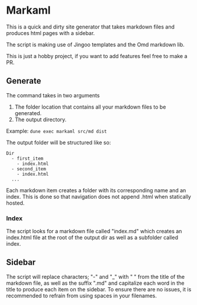# Markaml
This is a quick and dirty site generator that takes markdown files and produces html pages with a sidebar. 

The script is making use of Jingoo templates and the Omd markdown lib.

This is just a hobby project, if you want to add features feel free to make a PR.

## Generate

The command takes in two arguments
1. The folder location that contains all your markdown files to be generated.
2. The output directory.

Example: `dune exec markaml src/md dist`

The output folder will be structured like so:
```
Dir
  - first_item
    - index.html
  - second_item
    - index.html
  ...

```
Each markdown item creates a folder with its corresponding name and an index. 
This is done so that navigation does not append .html when statically hosted. 

### Index
The script looks for a markdown file called "index.md" which creates an index.html file at the root of the output dir as well as a subfolder called index. 

## Sidebar
The script will replace characters; "-" and "_"  with " " from the title of the markdown file, as well as the suffix ".md" and capitalize each word in the title to produce each item on the sidebar. To ensure there are no issues, it is recommended to refrain from using spaces in your filenames.

